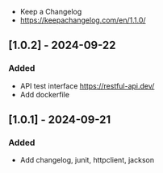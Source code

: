 - Keep a Changelog
- https://keepachangelog.com/en/1.1.0/

## [1.0.2] - 2024-09-22
### Added
- API test interface https://restful-api.dev/
- Add dockerfile

## [1.0.1] - 2024-09-21
### Added
- Add changelog, junit, httpclient, jackson